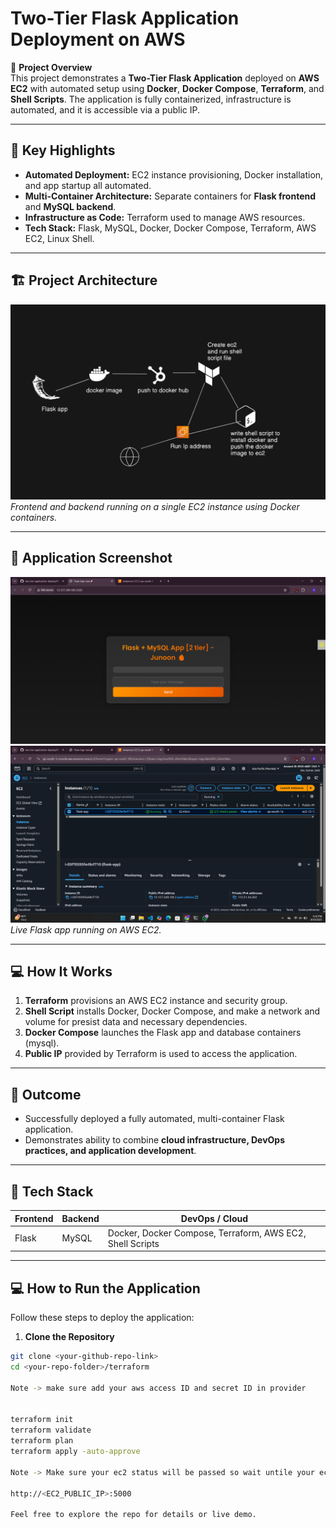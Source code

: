# Two-Tier Flask Application Deployment on AWS

🚀 **Project Overview**  
This project demonstrates a **Two-Tier Flask Application** deployed on **AWS EC2** with automated setup using **Docker**, **Docker Compose**, **Terraform**, and **Shell Scripts**. The application is fully containerized, infrastructure is automated, and it is accessible via a public IP.

---

## 🌟 Key Highlights
- **Automated Deployment:** EC2 instance provisioning, Docker installation, and app startup all automated.
- **Multi-Container Architecture:** Separate containers for **Flask frontend** and **MySQL backend**.
- **Infrastructure as Code:** Terraform used to manage AWS resources.
- **Tech Stack:** Flask, MySQL, Docker, Docker Compose, Terraform, AWS EC2, Linux Shell.

---

## 🏗️ Project Architecture
![Two-Tier Flask Architecture](two-tier-flask-app/ProjectDiagram.png)
*Frontend and backend running on a single EC2 instance using Docker containers.*

---

## 📸 Application Screenshot
![Flask App Screenshot](two-tier-flask-app/application.png)
![Flask App Screenshot](two-tier-flask-app/ec2.png)
*Live Flask app running on AWS EC2.*

---

## 💻 How It Works
1. **Terraform** provisions an AWS EC2 instance and security group.  
2. **Shell Script** installs Docker, Docker Compose, and make a network and volume for presist data and necessary dependencies.  
3. **Docker Compose** launches the Flask app and database containers (mysql).  
4. **Public IP** provided by Terraform is used to access the application.

---

## 🎯 Outcome
- Successfully deployed a fully automated, multi-container Flask application.  
- Demonstrates ability to combine **cloud infrastructure, DevOps practices, and application development**.  

---

## 📂 Tech Stack
| Frontend | Backend | DevOps / Cloud |
|----------|---------|----------------|
| Flask    | MySQL   | Docker, Docker Compose, Terraform, AWS EC2, Shell Scripts |

---
## 💻 How to Run the Application

Follow these steps to deploy the application:

1. **Clone the Repository**
```bash
git clone <your-github-repo-link>
cd <your-repo-folder>/terraform

Note -> make sure add your aws access ID and secret ID in provider


terraform init
terraform validate
terraform plan
terraform apply -auto-approve

Note -> Make sure your ec2 status will be passed so wait untile your ec2 status passed then your application will visible

http://<EC2_PUBLIC_IP>:5000

Feel free to explore the repo for details or live demo.
